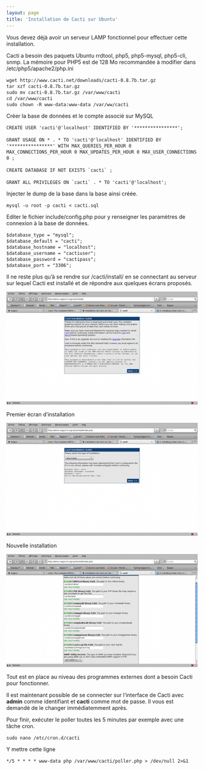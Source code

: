 ```yaml
---
layout: page
title: 'Installation de Cacti sur Ubuntu'
---
```


Vous devez déjà avoir un serveur LAMP fonctionnel pour effectuer cette
installation.

Cacti a besoin des paquets Ubuntu rrdtool, php5, php5-mysql, php5-cli,
snmp. La mémoire pour PHP5 est de 128 Mo recommandée à modifier dans
/etc/php5/apache2/php.ini

~~~
wget http://www.cacti.net/downloads/cacti-0.8.7b.tar.gz
tar xzf cacti-0.8.7b.tar.gz
sudo mv cacti-0.8.7b.tar.gz /var/www/cacti
cd /var/www/cacti
sudo chown -R www-data:www-data /var/ww/cacti
~~~

Créer la base de données et le compte associé sur MySQL

~~~ {.code .sql}
CREATE USER 'cacti'@'localhost' IDENTIFIED BY '****************';
 
GRANT USAGE ON * . * TO 'cacti'@'localhost' IDENTIFIED BY '****************' WITH MAX_QUERIES_PER_HOUR 0 MAX_CONNECTIONS_PER_HOUR 0 MAX_UPDATES_PER_HOUR 0 MAX_USER_CONNECTIONS 0 ;
 
CREATE DATABASE IF NOT EXISTS `cacti` ;
 
GRANT ALL PRIVILEGES ON `cacti` . * TO 'cacti'@'localhost';
~~~

Injecter le dump de la base dans la base ainsi créée.

~~~
mysql -u root -p cacti < cacti.sql
~~~

Editer le fichier include/config.php pour y renseigner les paramètres de
connexion à la base de données.

~~~
$database_type = "mysql";
$database_default = "cacti";
$database_hostname = "localhost";
$database_username = "cactiuser";
$database_password = "cactipass";
$database_port = "3306";
~~~

Il ne reste plus qu’à se rendre sur /cacti/install/ en se connectant au
serveur sur lequel Cacti est installé et de répondre aux quelques écrans
proposés.

[![](../assets/media/cacti/cacti-install1.png@w=600)](../_detail/cacti/cacti-install1.png@id=cacti%253Aubuntu-install.html "cacti:cacti-install1.png")

Premier écran d’installation

[![](../assets/media/cacti/cacti-install2.png@w=600)](../_detail/cacti/cacti-install2.png@id=cacti%253Aubuntu-install.html "cacti:cacti-install2.png")

Nouvelle installation

[![](../assets/media/cacti/cacti-install3.png@w=600)](../_detail/cacti/cacti-install3.png@id=cacti%253Aubuntu-install.html "cacti:cacti-install3.png")

Tout est en place au niveau des programmes externes dont a besoin Cacti
pour fonctionner.

Il est maintenant possible de se connecter sur l’interface de Cacti avec
**admin** comme identifiant et **cacti** comme mot de passe. Il vous est
demandé de le changer immédiatemment après.

Pour finir, exécuter le poller toutes les 5 minutes par exemple avec une
tâche cron.

~~~
sudo nano /etc/cron.d/cacti
~~~

Y mettre cette ligne

~~~
*/5 * * * * www-data php /var/www/cacti/poller.php > /dev/null 2>&1
~~~